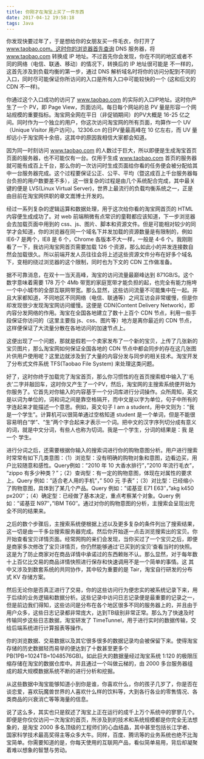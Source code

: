 ```yaml
---
title: 你刚才在淘宝上买了一件东西
date: 2017-04-12 19:58:18
tags: Java
---
```


你发现快要过年了，于是想给你的女朋友买一件毛衣，你打开了 www.taobao.com。这时你的浏览器首先查询 DNS 服务器，将 www.taobao.com 转换成 IP 地址。不过首先你会发现，你在不同的地区或者不同的网络（电信、联通、移动）的情况下，转换后的 IP 地址很可能是 不一样的，这首先涉及到负载均衡的第一步，通过 DNS 解析域名时将你的访问分配到不同的入口，同时尽可能保证你所访问的入口是所有入口中可能较快的一个 (这和后文的 CDN 不一样)。

你通过这个入口成功的访问了 www.taobao.com 的实际的入口IP地址。这时你产生了一个 PV，即 Page View，页面访问。每日每个网站的总 PV 量是形容一个网站规模的重要指标。淘宝网全网在平日（非促销期间）的PV大概是 16-25 亿之间。同时作为一个独立的用户，你这次访问淘宝网的所有页面，均算作一个 UV（Unique Visitor 用户访问）。12306.cn 的日PV量最高峰在 10 亿左右，而 UV 量却远小于淘宝网十余倍，这其中的原因我相信大家都会知道。<!--more-->

因为同一时刻访问 www.taobao.com 的人数过于巨大，所以即便是生成淘宝首页页面的服务器，也不可能仅有一台。仅用于生成 www.taobao.com 首页的服务器就可能有成百上千台，那么你的一次访问时生成页面给你看的任务便会被分配给其中一台服务器完成。这个过程要保证公正、公平、平均（暨这成百上千台服务器每台负担的用户数要差不多），这一很复杂的过程是由几个系统配合完成，其中最关键的便是 LVS(Linux Virtual Server)，世界上最流行的负载均衡系统之一，正是由目前在淘宝网供职的章文嵩博士开发的。

经过一系列复杂的逻辑运算和数据处理，用于这次给你看的淘宝网首页的 HTML 内容便生成成功了。对 web 前端稍微有点常识的童鞋都应该知道，下一步浏览器会去加载页面中用到的 css、js、图片、脚本和资源文件。但是可能相对较少的同学才会知道，你的浏览器在同一个域名下并发加载的资源数量是有限制的，例如 IE6-7 是两个，IE8 是 6 个，Chrome 各版本不大一样，一般是 4-6 个。我刚刚看了一下，我访问淘宝网首页需要加载 126 个资源，那么如此小的并发连接数自然会加载很久。所以前端开发人员往往会将上述这些资源文件分布在好多个域名下，变相的绕过浏览器的这个限制，同时也为下文的 CDN 工作做准备。

据不可靠消息，在双十一当天高峰，淘宝的访问流量最巅峰达到 871GB/S。这个数字意味着需要 178 万个 4Mb 带宽的家庭宽带才能负担的起，也完全有能力拖垮一个中小城市的全部互联网带宽。那么显然，这些访问流量不可能集中在一起。并且大家都知道，不同地区不同网络（电信、联通等）之间互访会非常缓慢，但是你却发现很少发现淘宝网访问缓慢。这便是 CDN(Content Delivery Network)，即内容分发网络的作用。淘宝在全国各地建立了数十上百个 CDN 节点，利用一些手段保证你访问的（这里主要指 js、css、图片等）地方是离你最近的 CDN 节点，这样便保证了大流量分散在各地访问的加速节点上。

这便出现了一个问题，那就是假若一个卖家发布了一个新的宝贝，上传了几张新的宝贝图片，那么淘宝网如何保证全国各地的 CDN 节点中都会同步的存在这几张图片供用户使用呢？这里边就涉及到了大量的内容分发与同步的相关技术。淘宝开发了分布式文件系统 TFS(Taobao File System) 来处理这类问题。

好了，这时你终于加载完了淘宝首页，那么你习惯性的在首页搜索框中输入了'毛衣'二字并敲回车，这时你又产生了一个PV，然后，淘宝网的主搜索系统便开始为你服务了。它首先对你输入的内容基于一个分词库进行分词操作。众所周知，英文是以词为单位的，词和词之间是靠空格隔开，而中文是以字为单位，句子中所有的字连起来才能描述一个意思。例如，英文句子 I am a student，用中文则为：“我是一个学生”。计算机可以很简单通过空格知道 student 是一个单词，但是不能很容易明白“学”、“生”两个字合起来才表示一个词。把中文的汉字序列切分成有意义的词，就是中文分词，有些人也称为切词。我是一个学生，分词的结果是：我 是 一个 学生。

进行分词之后，还需要根据你输入的搜索词进行你的购物意图分析。用户进行搜索时常常有如下几类意图：（1）浏览型：没有明确的购物对象和意图，边看边买，用户比较随意和感性。Query例如：”2010 年 10 大香水排行”，”2010 年流行毛衣”， “zippo 有多少种类？”；（2）查询型：有一定的购物意图，体现在对属性的要求上。Query 例如：”适合老人用的手机”，” 500 元 手表”；（3）对比型：已经缩小了购物意图，具体到了某几个产品。Query 例如：”诺基亚 E71 E63″，”akg k450 px200″；（4）确定型：已经做了基本决定，重点考察某个对象。Query 例如：”诺基亚 N97″，”IBM T60″。通过对你的购物意图的分析，主搜索会呈现出完全不同的结果来。

之后的数个步骤后，主搜索系统便根据上述以及更多复杂的条件列出了搜索结果，这一切是由一千多台搜索服务器完成。然后你开始逐一点击浏览搜索出的宝贝。你开始查看宝贝详情页面。经常网购的亲们会发现，当你买过了一个宝贝之后，即便是商家多次修改了宝贝详情页，你仍然能够通过‘已买到的宝贝’查看当时的快照。这是为了防止商家对在商品详情中承诺过的东西赖账不认。那么显然，对于每年数十上百亿比交易的商品详情快照进行保存和快速调用不是一个简单的事情。这 其中又涉及到数套系统的共同协作，其中较为重要的是 Tair，淘宝自行研发的分布式 KV 存储方案。

然后无论你是否真正进行了交易，你的这些访问行为便忠实的被系统记录下来，用于后续的业务逻辑和数据分析。这些记录中访问日志记录便是最重要的记录之一， 但是前边我们得知，这些访问是分布在各个地区很多不同的服务器上的，并且由于用户众多，这些日志记录都非常庞大，达到TB级别非常正常。那么为了快速及时 传输同步这些日志数据，淘宝研发了 TimeTunnel，用于进行实时的数据传输，交给后端系统进行计算报表等操作。

你的浏览数据、交易数据以及其它很多很多的数据记录均会被保留下来。使得淘宝存储的历史数据轻而易举的便达到了十数甚至更多个 PB(1PB=1024TB=1048576GB)。如此巨大的数据量经过淘宝系统 1:120 的极限压缩存储在淘宝的数据仓库中。并且通过一个叫做云梯的，由  2000 多台服务器组成的超大规模数据系统不断的进行分析和挖掘。

从这些数据中淘宝能够知道小到你是谁，你喜欢什么，你的孩子几岁了，你是否在谈恋爱，喜欢玩魔兽世界的人喜欢什么样的饮料等，大到各行各业的零售情况、各类商品的兴衰消亡等等海量的信息。

说了这么多，其实也只是叙述了淘宝上正在运行的成千上万个系统中的寥寥几个。即便是你仅仅访问一次淘宝的首页，所涉及到的技术和系统规模都是你完全无法想 象的，是淘宝 2000 多名顶级的工程师们的心血结晶，其中甚至包括长江学者、国家科学技术最高奖得主等众多大牛。同样，百度、腾讯等的业务系统也绝不比淘宝简单。你需要知道的是，你每天使用的互联网产品，看似简单易用，背后却凝聚着难以想象的智慧与劳动。
